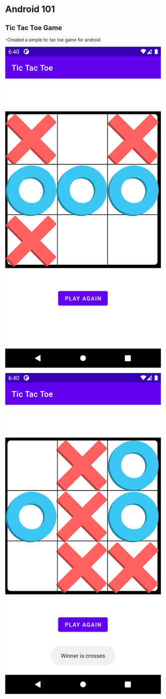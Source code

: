 # Android 101

## Tic Tac Toe Game

-Created a simple tic tac toe game for android

![Screenshot 1](screenshot/1.png?raw=true "Title")

![Screenshot 2](screenshot/2.png?raw=true "Title")
